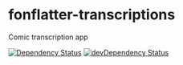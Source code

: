 # fonflatter-transcriptions

Comic transcription app

[![Dependency Status](https://david-dm.org/fonflatter/transcriptions.svg)](https://david-dm.org/fonflatter/transcriptions)
[![devDependency Status](https://david-dm.org/fonflatter/transcriptions/dev-status.svg)](https://david-dm.org/fonflatter/transcriptions#info=devDependencies)
